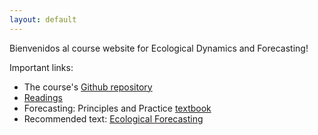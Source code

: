 ```yaml
---
layout: default
---
```


Bienvenidos al course website for Ecological Dynamics and Forecasting!

Important links:

* The course's [Github repository](https://github.com/pbadler/forecasting-course-short)
* [Readings](https://www.dropbox.com/sh/fpk8wwgrzq1mw80/AAAY5vsOxG2JmZNO9yeG8Luka?dl=0)
* Forecasting: Principles and Practice [textbook](https://otexts.org/fpp2/)
* Recommended text: [Ecological Forecasting](https://press.princeton.edu/titles/11048.html)

